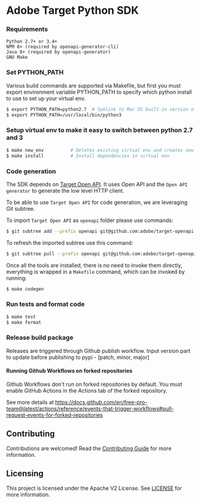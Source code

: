 # Adobe Target Python SDK

### Requirements

```
Python 2.7+ or 3.4+
NPM 6+ (required by openapi-generator-cli)
Java 8+ (required by openapi-generator)
GNU Make
```

### Set PYTHON_PATH

Various build commands are supported via Makefile, but first you must export environment variable PYTHON_PATH to specify which python install to use to set up your virtual env.

```bash
$ export PYTHON_PATH=python2.7  # Symlink to Mac OS built-in version of python
$ export PYTHON_PATH=/usr/local/bin/python3
```

### Setup virtual env to make it easy to switch between python 2.7 and 3

```bash
$ make new_env          # Deletes existing virtual env and creates new one based on PYTHON_PATH
$ make install          # Install dependencies in virtual env
```

### Code generation

The SDK depends on [Target Open API](https://github.com/adobe/target-openapi). It uses Open API and the `Open API generator` to generate the low level HTTP client.

To be able to use `Target Open API` for code generation, we are leveraging Git subtree.

To import `Target Open API` as `openapi` folder please use commands:

```bash
$ git subtree add --prefix openapi git@github.com:adobe/target-openapi.git main --squash
```

To refresh the imported subtree use this command:

```bash
$ git subtree pull --prefix openapi git@github.com:adobe/target-openapi.git main --squash
```

Once all the tools are installed, there is no need to invoke them directly, everything is wrapped in a `Makefile` command, which can be invoked by running:

```bash
$ make codegen
```

### Run tests and format code

```bash
$ make test
$ make format
```

### Release build package

Releases are triggered through Github publish workflow. Input version part to update before publishing to pypi - [patch, minor, major]

#### Running Github Workflows on forked repositories

Github Workflows don't run on forked repositories by default.
You must enable GitHub Actions in the Actions tab of the forked repository.

See more details at https://docs.github.com/en/free-pro-team@latest/actions/reference/events-that-trigger-workflows#pull-request-events-for-forked-repositories

## Contributing

Contributions are welcomed! Read the [Contributing Guide](CONTRIBUTING.md) for more information.

## Licensing

This project is licensed under the Apache V2 License. See [LICENSE](LICENSE) for more information.
